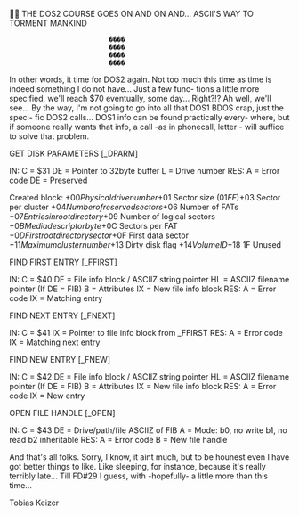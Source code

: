  THE DOS2 COURSE GOES ON AND ON AND...
 ASCII'S WAY TO TORMENT MANKIND

                             ����
                             ����
                             ����
                             ����



 In other words, it time for DOS2 again. Not too much this time 
 as  time is indeed something I do not have... Just a few func- 
 tions a  little more  specified, we'll  reach $70  eventually, 
 some day... Right?!?   Ah well, we'll see...  By the way, I'm
 not going to go into all that DOS1 BDOS crap, just the speci-
 fic  DOS2 calls... DOS1 info  can be found practically every-
 where, but  if someone really wants  that info, a call -as in
 phonecall, letter - will suffice to solve that problem.

 

 GET DISK PARAMETERS                                  [_DPARM]

 IN:   C  = $31
       DE = Pointer to 32byte buffer
       L  = Drive number
 RES:  A  = Error code
       DE = Preserved
 
 Created block:        +$00    Physical drive number
                       +$01    Sector size ($01FF)
                       +$03    Sector per cluster
                       +$04    Number of reserved sectors
                       +$06    Number of FATs
                       +$07    Entries in root directory
                       +$09    Number of logical sectors
                       +$0B    Media descriptor byte
                       +$0C    Sectors per FAT
                       +$0D    First root directory sector
                       +$0F    First data sector
                       +$11    Maximum cluster number
                       +$13    Dirty disk flag
                       +$14    Volume ID
                       +$18 1F Unused
 

 
 FIND FIRST ENTRY                                    [_FFIRST]
 
 IN:   C  = $40
       DE = File info block / ASCIIZ string pointer
       HL = ASCIIZ filename pointer (If DE = FIB)
       B  = Attributes
       IX = New file info block
 RES:  A  = Error code
       IX = Matching entry
 
 

 FIND NEXT ENTRY                                      [_FNEXT]
 
 IN:   C  = $41
       IX = Pointer to file info block from _FFIRST
 RES:  A  = Error code
       IX = Matching next entry
 

 
 FIND NEW ENTRY                                        [_FNEW]
 
 IN:   C  = $42
       DE = File info block / ASCIIZ string pointer
       HL = ASCIIZ filename pointer (If DE = FIB)
       B  = Attributes
       IX = New file info block
 RES:  A  = Error code
       IX = New entry
 

 
 OPEN FILE HANDLE                                      [_OPEN]
 
 IN:   C  = $43
       DE = Drive/path/file ASCIIZ of FIB
       A  = Mode:   b0, no write  b1, no read  b2 inheritable
 RES:  A  = Error code
       B  = New file handle
       


 And  that's all  folks. Sorry, I know, it aint much, but to be 
 hounest even  I have got better things to like. Like sleeping, 
 for  instance, because it's really terribly late... Till FD#29 
 I guess, with -hopefully- a little more than this time...
  
Tobias Keizer
